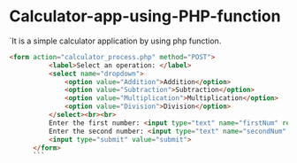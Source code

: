 # Calculator-app-using-PHP-function

  `It is a simple calculator application by using php function.
  
  ```html
  <form action="calculator_process.php" method="POST">
            <label>Select an operation: </label>
            <select name="dropdown">
                <option value="Addition">Addition</option>
                <option value="Subtraction">Subtraction</option>
                <option value="Multiplication">Multiplication</option>
                <option value="Division">Division</option>
            </select><br><br>
            Enter the first number: <input type="text" name="firstNum" required><br>
            Enter the second number: <input type="text" name="secondNum" required><br>
            <input type="submit" value="submit">
        </form>
        ```
  
